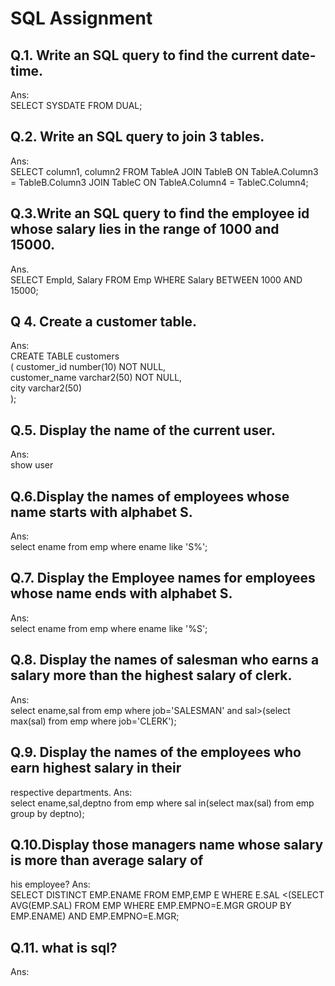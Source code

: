 # SQL Assignment

## Q.1.  Write an SQL query to find the current date-time.
Ans: </br>
SELECT SYSDATE FROM DUAL;

## Q.2. Write an SQL query to join 3 tables.
Ans: </br>
SELECT column1, column2
FROM TableA
JOIN TableB ON TableA.Column3 = TableB.Column3
JOIN TableC ON TableA.Column4 = TableC.Column4;

## Q.3.Write an SQL query to find the employee id whose salary lies in the range of 1000 and 15000.
Ans. </br>
SELECT EmpId, Salary
FROM Emp
WHERE Salary BETWEEN 1000 AND 15000;

## Q 4. Create a customer table.
Ans: </br>
CREATE TABLE customers  
( customer_id number(10) NOT NULL,  
  customer_name varchar2(50) NOT NULL,  
  city varchar2(50)  
);  

## Q.5. Display the name of the current user.
Ans: </br>
show user

## Q.6.Display the names of employees whose name starts with alphabet S.
Ans: </br>
select ename from emp where ename like 'S%';

## Q.7. Display the Employee names for employees whose name ends with alphabet S.
Ans: </br>
select ename from emp where ename like '%S';

## Q.8. Display the names of salesman who earns a salary more than the highest salary of clerk.
Ans: </br>
select ename,sal from emp where job='SALESMAN' and sal>(select
max(sal) from emp
where job='CLERK');

## Q.9.  Display the names of the employees who earn highest salary in their
respective departments.
Ans: </br>
select ename,sal,deptno from emp where sal in(select max(sal) from
emp group by deptno);

## Q.10.Display those managers name whose salary is more than average salary of
his employee?
Ans: </br>
SELECT DISTINCT EMP.ENAME FROM EMP,EMP E WHERE E.SAL <(SELECT AVG(EMP.SAL) FROM EMP
WHERE EMP.EMPNO=E.MGR GROUP BY EMP.ENAME) AND EMP.EMPNO=E.MGR;

## Q.11. what is sql?
Ans:


